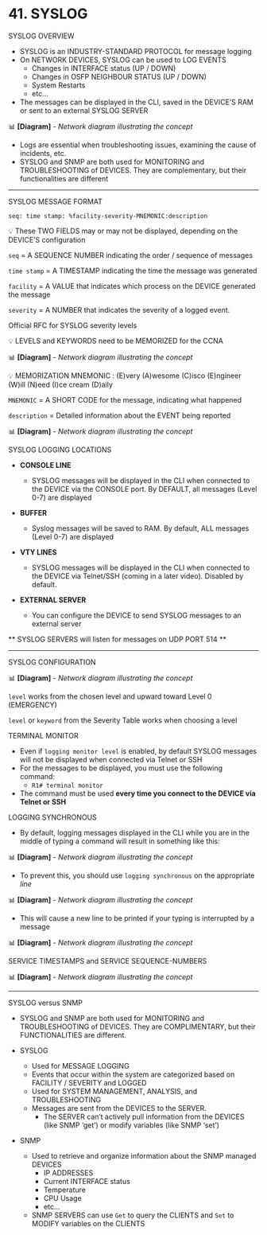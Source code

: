 # 41. SYSLOG

SYSLOG OVERVIEW

- SYSLOG is an INDUSTRY-STANDARD PROTOCOL for message logging
- On NETWORK DEVICES, SYSLOG can be used to LOG EVENTS
    - Changes in INTERFACE status (UP / DOWN)
    - Changes in OSFP NEIGHBOUR STATUS (UP / DOWN)
    - System Restarts
    - etc…
- The messages can be displayed in the CLI, saved in the DEVICE’S RAM or sent to an external SYSLOG SERVER

 📊 **[Diagram]** - *Network diagram illustrating the concept*

- Logs are essential when troubleshooting issues, examining the cause of incidents, etc.
- SYSLOG and SNMP are both used for MONITORING and TROUBLESHOOTING of DEVICES. They are complementary, but their functionalities are different

---

SYSLOG MESSAGE FORMAT

`seq: time stamp: %facility-severity-MNEMONIC:description`

<aside>
💡 These TWO FIELDS may or may not be displayed, depending on the DEVICE’S configuration

</aside>

`seq` = A SEQUENCE NUMBER indicating the order / sequence of messages

`time stamp` = A TIMESTAMP indicating the time the message was generated

`facility` = A VALUE that indicates which process on the DEVICE generated the message

`severity` = A NUMBER that indicates the severity of a logged event.

Official RFC for SYSLOG severity levels

<aside>
💡 LEVELS and KEYWORDS need to be MEMORIZED for the CCNA

</aside>

📊 **[Diagram]** - *Network diagram illustrating the concept*

<aside>
💡 MEMORIZATION MNEMONIC : 
(E)very (A)wesome (C)isco (E)ngineer (W)ill (N)eed (I)ce cream (D)aily

</aside>

`MNEMONIC` = A SHORT CODE for the message, indicating what happened

`description` = Detailed information about the EVENT being reported

📊 **[Diagram]** - *Network diagram illustrating the concept*

SYSLOG LOGGING LOCATIONS

- **CONSOLE LINE**
    - SYSLOG messages will be displayed in the CLI when connected to the DEVICE via the CONSOLE port. By DEFAULT, all messages (Level 0-7) are displayed
- **BUFFER**
    - Syslog messages will be saved to RAM. By default, ALL messages (Level 0-7) are displayed
- **VTY LINES**
    - SYSLOG messages will be displayed in the CLI when connected to the DEVICE via Telnet/SSH (coming in a later video). Disabled by default.

- **EXTERNAL SERVER**
    - You can configure the DEVICE to send SYSLOG messages to an external server

** SYSLOG SERVERS will listen for messages on UDP PORT 514 **

---

SYSLOG CONFIGURATION

📊 **[Diagram]** - *Network diagram illustrating the concept*

`level` works from the chosen level and upward toward Level 0 (EMERGENCY)

`level` or `keyword` from the Severity Table works when choosing a level

TERMINAL MONITOR

- Even if `logging monitor level` is enabled, by default SYSLOG messages will not be displayed when connected via Telnet or SSH
- For the messages to be displayed, you must use the following command:
    - `R1# terminal monitor`
- The command must be used **every time you connect to the DEVICE via Telnet or SSH**

LOGGING SYNCHRONOUS

- By default, logging messages displayed in the CLI while you are in the middle of typing a command will result in something like this:

📊 **[Diagram]** - *Network diagram illustrating the concept*

- To prevent this, you should use `logging synchronous` on the appropriate *line*

📊 **[Diagram]** - *Network diagram illustrating the concept*

- This will cause a new line to be printed if your typing is interrupted by a message

📊 **[Diagram]** - *Network diagram illustrating the concept*

SERVICE TIMESTAMPS and SERVICE SEQUENCE-NUMBERS

📊 **[Diagram]** - *Network diagram illustrating the concept*

---

SYSLOG versus SNMP

- SYSLOG and SNMP are both used for MONITORING and TROUBLESHOOTING of DEVICES. They are COMPLIMENTARY, but their FUNCTIONALITIES are different.

- SYSLOG
    - Used for MESSAGE LOGGING
    - Events that occur within the system are categorized based on FACILITY / SEVERITY and LOGGED
    - Used for SYSTEM MANAGEMENT, ANALYSIS, and TROUBLESHOOTING
    - Messages are sent from the DEVICES to the SERVER.
        - The SERVER can’t actively pull information from the DEVICES (like SNMP ‘get’) or modify variables (like SNMP ‘set’)
- SNMP
    - Used to retrieve and organize information about the SNMP managed DEVICES
        - IP ADDRESSES
        - Current INTERFACE status
        - Temperature
        - CPU Usage
        - etc…
    - SNMP SERVERS can use `Get` to query the CLIENTS and `Set` to MODIFY variables on the CLIENTS
